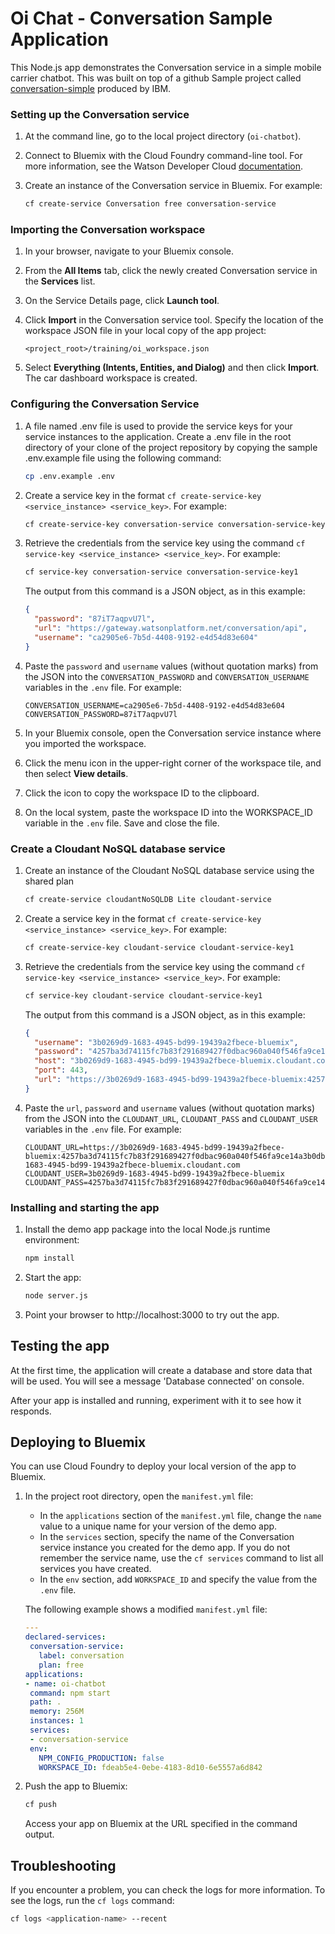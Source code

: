 # Oi Chat - Conversation Sample Application

This Node.js app demonstrates the Conversation service in a simple mobile carrier chatbot. This was built on top of a github Sample project called [conversation-simple][sample_git_url] produced by IBM.


### Setting up the Conversation service

1. At the command line, go to the local project directory (`oi-chatbot`).

1. Connect to Bluemix with the Cloud Foundry command-line tool. For more information, see the Watson Developer Cloud [documentation][cf_docs].

1. Create an instance of the Conversation service in Bluemix. For example:

    ```bash
    cf create-service Conversation free conversation-service
    ```

### Importing the Conversation workspace

1. In your browser, navigate to your Bluemix console.

1. From the **All Items** tab, click the newly created Conversation service in the **Services** list.

1. On the Service Details page, click **Launch tool**.

1. Click **Import** in the Conversation service tool. Specify the location of the workspace JSON file in your local copy of the app project:

    `<project_root>/training/oi_workspace.json`

1. Select **Everything (Intents, Entities, and Dialog)** and then click **Import**. The car dashboard workspace is created.

### Configuring the Conversation Service

1. A file named .env file is used to provide the service keys for your service instances to the application. Create a .env file in the root directory of your clone of the project repository by copying the sample .env.example file using the following command:

    ```bash
    cp .env.example .env
    ```

1. Create a service key in the format `cf create-service-key <service_instance> <service_key>`. For example:

    ```bash
    cf create-service-key conversation-service conversation-service-key1
    ```

1. Retrieve the credentials from the service key using the command `cf service-key <service_instance> <service_key>`. For example:

    ```bash
    cf service-key conversation-service conversation-service-key1
    ```

   The output from this command is a JSON object, as in this example:

    ```JSON
    {
      "password": "87iT7aqpvU7l",
      "url": "https://gateway.watsonplatform.net/conversation/api",
      "username": "ca2905e6-7b5d-4408-9192-e4d54d83e604"
    }
    ```

1. Paste  the `password` and `username` values (without quotation marks) from the JSON into the `CONVERSATION_PASSWORD` and `CONVERSATION_USERNAME` variables in the `.env` file. For example:

    ```
    CONVERSATION_USERNAME=ca2905e6-7b5d-4408-9192-e4d54d83e604
    CONVERSATION_PASSWORD=87iT7aqpvU7l
    ```

1. In your Bluemix console, open the Conversation service instance where you imported the workspace.

1. Click the menu icon in the upper-right corner of the workspace tile, and then select **View details**.

1. Click the icon to copy the workspace ID to the clipboard.

1. On the local system, paste the workspace ID into the WORKSPACE_ID variable in the `.env` file. Save and close the file.

### Create a Cloudant NoSQL database service

1. Create an instance of the Cloudant NoSQL database service using the shared plan

    ```bash
    cf create-service cloudantNoSQLDB Lite cloudant-service
    ```

1. Create a service key in the format `cf create-service-key <service_instance> <service_key>`. For example:

    ```bash
    cf create-service-key cloudant-service cloudant-service-key1
    ```

1. Retrieve the credentials from the service key using the command `cf service-key <service_instance> <service_key>`. For example:

    ```bash
    cf service-key cloudant-service cloudant-service-key1
    ```

   The output from this command is a JSON object, as in this example:

    ```JSON
    {
      "username": "3b0269d9-1683-4945-bd99-19439a2fbece-bluemix",
      "password": "4257ba3d74115fc7b83f291689427f0dbac960a040f546fa9ce14a3b0db3ca27",
      "host": "3b0269d9-1683-4945-bd99-19439a2fbece-bluemix.cloudant.com",
      "port": 443,
      "url": "https://3b0269d9-1683-4945-bd99-19439a2fbece-bluemix:4257ba3d74115fc7b83f291689427f0dbac960a040f546fa9ce14a3b0db3ca27@3b0269d9-1683-4945-bd99-19439a2fbece-bluemix.cloudant.com"
    }
    ```

1. Paste  the `url`, `password` and `username` values (without quotation marks) from the JSON into the `CLOUDANT_URL`, `CLOUDANT_PASS` and `CLOUDANT_USER` variables in the `.env` file. For example:

    ```
    CLOUDANT_URL=https://3b0269d9-1683-4945-bd99-19439a2fbece-bluemix:4257ba3d74115fc7b83f291689427f0dbac960a040f546fa9ce14a3b0db3ca27@3b0269d9-1683-4945-bd99-19439a2fbece-bluemix.cloudant.com
    CLOUDANT_USER=3b0269d9-1683-4945-bd99-19439a2fbece-bluemix
    CLOUDANT_PASS=4257ba3d74115fc7b83f291689427f0dbac960a040f546fa9ce14a3b0db3ca27
    ```

### Installing and starting the app

1. Install the demo app package into the local Node.js runtime environment:

    ```bash
    npm install
    ```

1. Start the app:

    ```bash
    node server.js
    ```

1. Point your browser to http://localhost:3000 to try out the app.

## Testing the app

At the first time, the application will create a database and store data that will be used. You will see a message 'Database connected' on console.

After your app is installed and running, experiment with it to see how it responds.
    
## Deploying to Bluemix

You can use Cloud Foundry to deploy your local version of the app to Bluemix.

1. In the project root directory, open the `manifest.yml` file:

    * In the `applications` section of the `manifest.yml` file, change the `name` value to a unique name for your version of the demo app.
    * In the `services` section, specify the name of the Conversation service instance you created for the demo app. If you do not remember the service name, use the `cf services` command to list all services you have created.
    * In the `env` section, add `WORKSPACE_ID` and specify the value from the `.env` file.

    The following example shows a modified `manifest.yml` file:

    ```YAML
    ---
    declared-services:
     conversation-service:
       label: conversation
       plan: free
    applications:
    - name: oi-chatbot
     command: npm start
     path: .
     memory: 256M
     instances: 1
     services:
     - conversation-service
     env:
       NPM_CONFIG_PRODUCTION: false
       WORKSPACE_ID: fdeab5e4-0ebe-4183-8d10-6e5557a6d842
    ```

1. Push the app to Bluemix:

    ```bash
    cf push
    ```

    Access your app on Bluemix at the URL specified in the command output.

## Troubleshooting

If you encounter a problem, you can check the logs for more information. To see the logs, run the `cf logs` command:

```bash
cf logs <application-name> --recent
```

[sample_git_url]: https://github.com/watson-developer-cloud/conversation-simple
[cf_docs]: (https://www.ibm.com/watson/developercloud/doc/getting_started/gs-cf.shtml)
